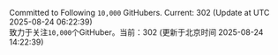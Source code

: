 Committed to Following `10,000` GitHubers. Current: <!-- FOLLOWING_COUNT -->302<!-- FOLLOWING_COUNT --> (Update at UTC <!-- LAST_UPDATED -->2025-08-24 06:22:39<!-- LAST_UPDATED -->)<br>
致力于关注`10,000`个GitHuber。当前：<!-- FOLLOWING_COUNT -->302<!-- FOLLOWING_COUNT --> (更新于北京时间 <!-- LAST_UPDATED_CST -->2025-08-24 14:22:39<!-- LAST_UPDATED_CST -->)
